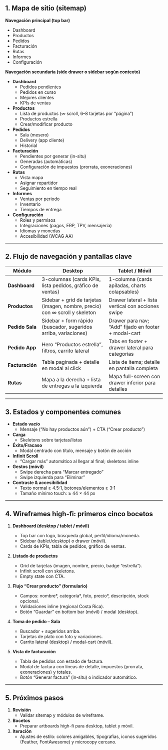 ## 1. Mapa de sitio (sitemap)

**Navegación principal (top bar)**
- Dashboard  
- Productos  
- Pedidos  
- Facturación  
- Rutas  
- Informes  
- Configuración  

**Navegación secundaria (side drawer o sidebar según contexto)**
- **Dashboard**
  - Pedidos pendientes  
  - Pedidos en curso  
  - Mejores clientes  
  - KPIs de ventas  
- **Productos**
  - Lista de productos (∞ scroll, 6–8 tarjetas por “página”)  
  - Productos estrella  
  - Crear/modificar producto  
- **Pedidos**
  - Sala (mesero)  
  - Delivery (app cliente)  
  - Historial  
- **Facturación**
  - Pendientes por generar (in-situ)  
  - Generadas (automáticas)  
  - Configuración de impuestos (prorrata, exoneraciones)  
- **Rutas**
  - Vista mapa  
  - Asignar repartidor  
  - Seguimiento en tiempo real  
- **Informes**
  - Ventas por periodo  
  - Inventario  
  - Tiempos de entrega  
- **Configuración**
  - Roles y permisos  
  - Integraciones (pagos, ERP, TPV, mensajería)  
  - Idiomas y monedas  
  - Accesibilidad (WCAG AA)  

---

## 2. Flujo de navegación y pantallas clave

| Módulo            | Desktop                                               | Tablet / Móvil                                           |
|-------------------|-------------------------------------------------------|----------------------------------------------------------|
| **Dashboard**     | 3-columnas (cards KPIs, lista pedidos, gráfico de ventas) | 1-columna (cards apiladas, charts colapsables)          |
| **Productos**     | Sidebar + grid de tarjetas (imagen, nombre, precio) con ∞ scroll y skeleton | Drawer lateral + lista vertical con acciones swipe     |
| **Pedido Sala**   | Sidebar + form rápido (buscador, sugeridos arriba, variaciones) | Drawer para nav; “Add” fijado en footer + modal-cart    |
| **Pedido App**    | Hero “Productos estrella”, filtros, carrito lateral    | Tabs en footer + drawer lateral para categorías         |
| **Facturación**   | Tabla paginada + detalle en modal al click             | Lista de ítems; detalle en pantalla completa            |
| **Rutas**         | Mapa a la derecha + lista de entregas a la izquierda   | Mapa full-screen con drawer inferior para detalles      |

---

## 3. Estados y componentes comunes

- **Estado vacío**  
  - Mensaje (“No hay productos aún”) + CTA (“Crear producto”)  
- **Carga**  
  - Skeletons sobre tarjetas/listas  
- **Éxito/Fracaso**  
  - Modal centrado con título, mensaje y botón de acción  
- **Infinit Scroll**  
  - “Cargar más” automático al llegar al final; skeletons inline  
- **Gestos (móvil)**  
  - Swipe derecha para “Marcar entregado”  
  - Swipe izquierda para “Eliminar”  
- **Contraste & accesibilidad**  
  - Texto normal ≥ 4.5:1, botones/elementos ≥ 3:1  
  - Tamaño mínimo touch: ≥ 44 × 44 px  

---

## 4. Wireframes high-fi: primeros cinco bocetos

1. **Dashboard (desktop / tablet / móvil)**  
   - Top bar con logo, búsqueda global, perfil/idioma/moneda.  
   - Sidebar (tablet/desktop) o drawer (móvil).  
   - Cards de KPIs, tabla de pedidos, gráfico de ventas.  

2. **Listado de productos**  
   - Grid de tarjetas (imagen, nombre, precio, badge “estrella”).  
   - Infinit scroll con skeletons.  
   - Empty state con CTA.  

3. **Flujo “Crear producto” (formulario)**  
   - Campos: nombre*, categoría*, foto, precio*, descripción, stock opcional.  
   - Validaciones inline (regional Costa Rica).  
   - Botón “Guardar” en bottom bar (móvil) / modal (desktop).  

4. **Toma de pedido – Sala**  
   - Buscador + sugeridos arriba.  
   - Tarjetas de plato con foto y variaciones.  
   - Carrito lateral (desktop) / modal-cart (móvil).  

5. **Vista de facturación**  
   - Tabla de pedidos con estado de factura.  
   - Modal de factura con líneas de detalle, impuestos (prorrata, exoneraciones) y totales.  
   - Botón “Generar factura” (in-situ) o indicador automático.  

---

## 5. Próximos pasos

1. **Revisión**  
   - Validar sitemap y módulos de wireframe.  
2. **Bocetos**  
   - Preparar artboards high-fi para desktop, tablet y móvil.  
3. **Iteración**  
   - Ajustes de estilo: colores amigables, tipografías, iconos sugeridos (Feather, FontAwesome) y microcopy cercano.  
